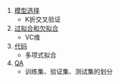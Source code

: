 1. [模型选择](1.模型选择.ipynb)
    - K折交叉验证
2. [过拟合和欠拟合](2.过拟合和欠拟合.ipynb)
    - VC维
3. [代码](3.代码.ipynb)
    - 多项式拟合
4. [QA](4.QA.ipynb)
    - 训练集、验证集、测试集的划分